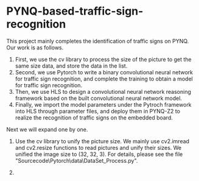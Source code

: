 # PYNQ-based-traffic-sign-recognition



This project mainly completes the identification of traffic signs on PYNQ. Our work is as follows.
1. First, we use the cv library to process the size of the picture to get the same size data, and store the data in the list. 
2. Second, we use Pytorch to write a binary convolutional neural network for traffic sign recognition, and complete the training to obtain a model for traffic sign recognition. 
3. Then, we use HLS to design a convolutional neural network reasoning framework based on the built convolutional neural network model.
4. Finally, we import the model parameters under the Pytroch framework into HLS through parameter files, and deploy them in PYNQ-Z2 to realize the recognition of traffic signs on the embedded board.

Next we will expand one by one.
1. Use the cv library to unify the picture size.
We mainly use cv2.imread and cv2.resize functions to read pictures and unify their sizes. We unified the image size to (32, 32, 3). For details, please see the file "Sourcecode\Pytorch\data\DataSet_Process.py".

2. 
